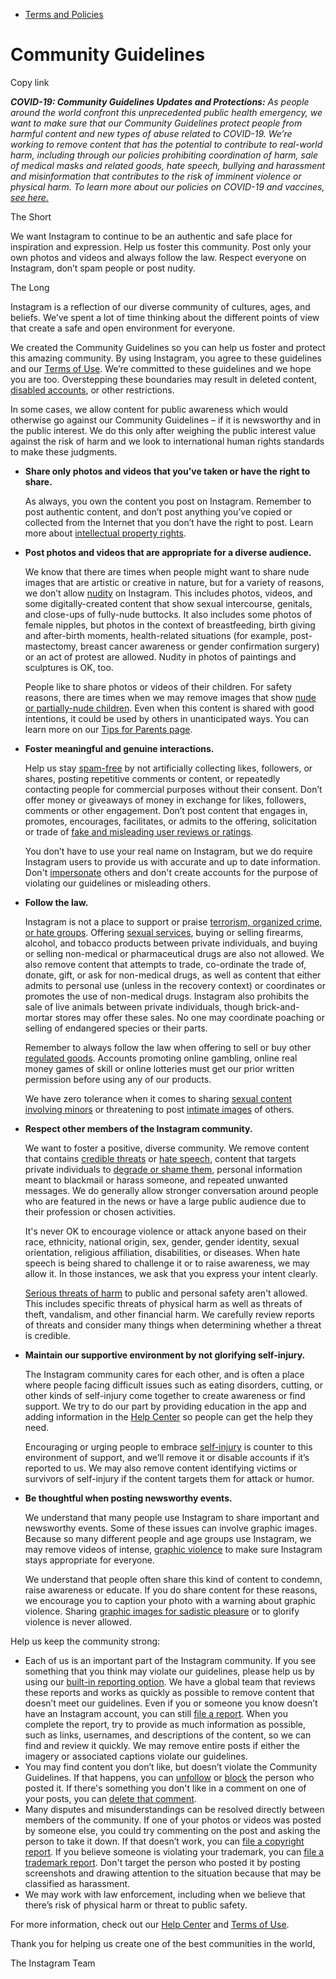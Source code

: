*   [Terms and Policies](https://help.instagram.com/1417489251945243/?helpref=breadcrumb)

Community Guidelines
====================

Copy link

_**COVID-19: Community Guidelines Updates and Protections:** As people around the world confront this unprecedented public health emergency, we want to make sure that our Community Guidelines protect people from harmful content and new types of abuse related to COVID-19. We’re working to remove content that has the potential to contribute to real-world harm, including through our policies prohibiting coordination of harm, sale of medical masks and related goods, hate speech, bullying and harassment and misinformation that contributes to the risk of imminent violence or physical harm. To learn more about our policies on COVID-19 and vaccines, [see here.](https://help.instagram.com/697825587576762?helpref=faq_content)_

The Short

We want Instagram to continue to be an authentic and safe place for inspiration and expression. Help us foster this community. Post only your own photos and videos and always follow the law. Respect everyone on Instagram, don’t spam people or post nudity.

The Long

Instagram is a reflection of our diverse community of cultures, ages, and beliefs. We’ve spent a lot of time thinking about the different points of view that create a safe and open environment for everyone.

We created the Community Guidelines so you can help us foster and protect this amazing community. By using Instagram, you agree to these guidelines and our [Terms of Use](https://www.instagram.com/legal/terms). We’re committed to these guidelines and we hope you are too. Overstepping these boundaries may result in deleted content, [disabled accounts](https://help.instagram.com/366993040048856?helpref=faq_content), or other restrictions.

In some cases, we allow content for public awareness which would otherwise go against our Community Guidelines – if it is newsworthy and in the public interest. We do this only after weighing the public interest value against the risk of harm and we look to international human rights standards to make these judgments.

*   **Share only photos and videos that you’ve taken or have the right to share.**
    
    As always, you own the content you post on Instagram. Remember to post authentic content, and don’t post anything you’ve copied or collected from the Internet that you don’t have the right to post. Learn more about [intellectual property rights](https://help.instagram.com/126382350847838?helpref=faq_content).
    
*   **Post photos and videos that are appropriate for a diverse audience.**
    
    We know that there are times when people might want to share nude images that are artistic or creative in nature, but for a variety of reasons, we don’t allow [nudity](https://l.instagram.com/?u=https%3A%2F%2Fwww.facebook.com%2Fcommunitystandards%2Fadult_nudity_sexual_activity&e=AT0MsL8_yaw3-av5gJzyAzwHetBFTKj7DG8TBpVIzLTwB9-Z5pFwpxJIRorVZQaGwvokR3vIPBJXD1T1fznrOlLcKRm_FRp84QBx0TYh_ilHqA8tZuY_rRaVSHHLmCddXPLZc9FGBEF3gniv6Nx_dEhABDGFQfgC2NzfjA) on Instagram. This includes photos, videos, and some digitally-created content that show sexual intercourse, genitals, and close-ups of fully-nude buttocks. It also includes some photos of female nipples, but photos in the context of breastfeeding, birth giving and after-birth moments, health-related situations (for example, post-mastectomy, breast cancer awareness or gender confirmation surgery) or an act of protest are allowed. Nudity in photos of paintings and sculptures is OK, too.
    
    People like to share photos or videos of their children. For safety reasons, there are times when we may remove images that show [nude or partially-nude children](https://l.instagram.com/?u=https%3A%2F%2Fwww.facebook.com%2Fcommunitystandards%2Fchild_nudity_sexual_exploitation&e=AT0MsL8_yaw3-av5gJzyAzwHetBFTKj7DG8TBpVIzLTwB9-Z5pFwpxJIRorVZQaGwvokR3vIPBJXD1T1fznrOlLcKRm_FRp84QBx0TYh_ilHqA8tZuY_rRaVSHHLmCddXPLZc9FGBEF3gniv6Nx_dEhABDGFQfgC2NzfjA). Even when this content is shared with good intentions, it could be used by others in unanticipated ways. You can learn more on our [Tips for Parents page](https://help.instagram.com/154475974694511/?helpref=faq_content).
    
*   **Foster meaningful and genuine interactions.**
    
    Help us stay [spam-free](https://l.instagram.com/?u=https%3A%2F%2Fwww.facebook.com%2Fcommunitystandards%2Fspam&e=AT0MsL8_yaw3-av5gJzyAzwHetBFTKj7DG8TBpVIzLTwB9-Z5pFwpxJIRorVZQaGwvokR3vIPBJXD1T1fznrOlLcKRm_FRp84QBx0TYh_ilHqA8tZuY_rRaVSHHLmCddXPLZc9FGBEF3gniv6Nx_dEhABDGFQfgC2NzfjA) by not artificially collecting likes, followers, or shares, posting repetitive comments or content, or repeatedly contacting people for commercial purposes without their consent. Don’t offer money or giveaways of money in exchange for likes, followers, comments or other engagement. Don’t post content that engages in, promotes, encourages, facilitates, or admits to the offering, solicitation or trade of [fake and misleading user reviews or ratings](https://l.instagram.com/?u=https%3A%2F%2Fwww.facebook.com%2Fcommunitystandards%2Ffraud_deception&e=AT0MsL8_yaw3-av5gJzyAzwHetBFTKj7DG8TBpVIzLTwB9-Z5pFwpxJIRorVZQaGwvokR3vIPBJXD1T1fznrOlLcKRm_FRp84QBx0TYh_ilHqA8tZuY_rRaVSHHLmCddXPLZc9FGBEF3gniv6Nx_dEhABDGFQfgC2NzfjA).
    
    You don’t have to use your real name on Instagram, but we do require Instagram users to provide us with accurate and up to date information. Don't [impersonate](https://l.instagram.com/?u=https%3A%2F%2Fwww.facebook.com%2Fcommunitystandards%2Fmisrepresentation&e=AT0MsL8_yaw3-av5gJzyAzwHetBFTKj7DG8TBpVIzLTwB9-Z5pFwpxJIRorVZQaGwvokR3vIPBJXD1T1fznrOlLcKRm_FRp84QBx0TYh_ilHqA8tZuY_rRaVSHHLmCddXPLZc9FGBEF3gniv6Nx_dEhABDGFQfgC2NzfjA) others and don't create accounts for the purpose of violating our guidelines or misleading others.
    
*   **Follow the law.**
    
    Instagram is not a place to support or praise [terrorism, organized crime, or hate groups](https://l.instagram.com/?u=https%3A%2F%2Fwww.facebook.com%2Fcommunitystandards%2Fdangerous_individuals_organizations&e=AT0MsL8_yaw3-av5gJzyAzwHetBFTKj7DG8TBpVIzLTwB9-Z5pFwpxJIRorVZQaGwvokR3vIPBJXD1T1fznrOlLcKRm_FRp84QBx0TYh_ilHqA8tZuY_rRaVSHHLmCddXPLZc9FGBEF3gniv6Nx_dEhABDGFQfgC2NzfjA). Offering [sexual services](https://l.instagram.com/?u=https%3A%2F%2Fwww.facebook.com%2Fcommunitystandards%2Fsexual_solicitation&e=AT0MsL8_yaw3-av5gJzyAzwHetBFTKj7DG8TBpVIzLTwB9-Z5pFwpxJIRorVZQaGwvokR3vIPBJXD1T1fznrOlLcKRm_FRp84QBx0TYh_ilHqA8tZuY_rRaVSHHLmCddXPLZc9FGBEF3gniv6Nx_dEhABDGFQfgC2NzfjA), buying or selling firearms, alcohol, and tobacco products between private individuals, and buying or selling non-medical or pharmaceutical drugs are also not allowed. We also remove content that attempts to trade, co-ordinate the trade of, donate, gift, or ask for non-medical drugs, as well as content that either admits to personal use (unless in the recovery context) or coordinates or promotes the use of non-medical drugs. Instagram also prohibits the sale of live animals between private individuals, though brick-and-mortar stores may offer these sales. No one may coordinate poaching or selling of endangered species or their parts.
    
    Remember to always follow the law when offering to sell or buy other [regulated goods](https://l.instagram.com/?u=https%3A%2F%2Fwww.facebook.com%2Fcommunitystandards%2Fregulated_goods&e=AT0MsL8_yaw3-av5gJzyAzwHetBFTKj7DG8TBpVIzLTwB9-Z5pFwpxJIRorVZQaGwvokR3vIPBJXD1T1fznrOlLcKRm_FRp84QBx0TYh_ilHqA8tZuY_rRaVSHHLmCddXPLZc9FGBEF3gniv6Nx_dEhABDGFQfgC2NzfjA). Accounts promoting online gambling, online real money games of skill or online lotteries must get our prior written permission before using any of our products.
    
    We have zero tolerance when it comes to sharing [sexual content involving minors](https://l.instagram.com/?u=https%3A%2F%2Fwww.facebook.com%2Fcommunitystandards%2Fchild_nudity_sexual_exploitation&e=AT0MsL8_yaw3-av5gJzyAzwHetBFTKj7DG8TBpVIzLTwB9-Z5pFwpxJIRorVZQaGwvokR3vIPBJXD1T1fznrOlLcKRm_FRp84QBx0TYh_ilHqA8tZuY_rRaVSHHLmCddXPLZc9FGBEF3gniv6Nx_dEhABDGFQfgC2NzfjA) or threatening to post [intimate images](https://l.instagram.com/?u=https%3A%2F%2Fwww.facebook.com%2Fcommunitystandards%2Fsexual_exploitation_adults&e=AT0MsL8_yaw3-av5gJzyAzwHetBFTKj7DG8TBpVIzLTwB9-Z5pFwpxJIRorVZQaGwvokR3vIPBJXD1T1fznrOlLcKRm_FRp84QBx0TYh_ilHqA8tZuY_rRaVSHHLmCddXPLZc9FGBEF3gniv6Nx_dEhABDGFQfgC2NzfjA) of others.
    
*   **Respect other members of the Instagram community.**
    
    We want to foster a positive, diverse community. We remove content that contains [credible threats](https://l.instagram.com/?u=https%3A%2F%2Fwww.facebook.com%2Fcommunitystandards%2Fcredible_violence&e=AT0MsL8_yaw3-av5gJzyAzwHetBFTKj7DG8TBpVIzLTwB9-Z5pFwpxJIRorVZQaGwvokR3vIPBJXD1T1fznrOlLcKRm_FRp84QBx0TYh_ilHqA8tZuY_rRaVSHHLmCddXPLZc9FGBEF3gniv6Nx_dEhABDGFQfgC2NzfjA) or [hate speech](https://l.instagram.com/?u=https%3A%2F%2Fwww.facebook.com%2Fcommunitystandards%2Fhate_speech&e=AT0MsL8_yaw3-av5gJzyAzwHetBFTKj7DG8TBpVIzLTwB9-Z5pFwpxJIRorVZQaGwvokR3vIPBJXD1T1fznrOlLcKRm_FRp84QBx0TYh_ilHqA8tZuY_rRaVSHHLmCddXPLZc9FGBEF3gniv6Nx_dEhABDGFQfgC2NzfjA), content that targets private individuals to [degrade or shame them](https://l.instagram.com/?u=https%3A%2F%2Fwww.facebook.com%2Fcommunitystandards%2Fbullying&e=AT0MsL8_yaw3-av5gJzyAzwHetBFTKj7DG8TBpVIzLTwB9-Z5pFwpxJIRorVZQaGwvokR3vIPBJXD1T1fznrOlLcKRm_FRp84QBx0TYh_ilHqA8tZuY_rRaVSHHLmCddXPLZc9FGBEF3gniv6Nx_dEhABDGFQfgC2NzfjA), personal information meant to blackmail or harass someone, and repeated unwanted messages. We do generally allow stronger conversation around people who are featured in the news or have a large public audience due to their profession or chosen activities.
    
    It's never OK to encourage violence or attack anyone based on their race, ethnicity, national origin, sex, gender, gender identity, sexual orientation, religious affiliation, disabilities, or diseases. When hate speech is being shared to challenge it or to raise awareness, we may allow it. In those instances, we ask that you express your intent clearly.
    
    [Serious threats of harm](https://l.instagram.com/?u=https%3A%2F%2Fwww.facebook.com%2Fcommunitystandards%2Fcredible_violence&e=AT0MsL8_yaw3-av5gJzyAzwHetBFTKj7DG8TBpVIzLTwB9-Z5pFwpxJIRorVZQaGwvokR3vIPBJXD1T1fznrOlLcKRm_FRp84QBx0TYh_ilHqA8tZuY_rRaVSHHLmCddXPLZc9FGBEF3gniv6Nx_dEhABDGFQfgC2NzfjA) to public and personal safety aren't allowed. This includes specific threats of physical harm as well as threats of theft, vandalism, and other financial harm. We carefully review reports of threats and consider many things when determining whether a threat is credible.
    
*   **Maintain our supportive environment by not glorifying self-injury.**
    
    The Instagram community cares for each other, and is often a place where people facing difficult issues such as eating disorders, cutting, or other kinds of self-injury come together to create awareness or find support. We try to do our part by providing education in the app and adding information in the [Help Center](https://help.instagram.com/) so people can get the help they need.
    
    Encouraging or urging people to embrace [self-injury](https://l.instagram.com/?u=https%3A%2F%2Fwww.facebook.com%2Fcommunitystandards%2Fsuicide_self_injury_violence&e=AT0MsL8_yaw3-av5gJzyAzwHetBFTKj7DG8TBpVIzLTwB9-Z5pFwpxJIRorVZQaGwvokR3vIPBJXD1T1fznrOlLcKRm_FRp84QBx0TYh_ilHqA8tZuY_rRaVSHHLmCddXPLZc9FGBEF3gniv6Nx_dEhABDGFQfgC2NzfjA) is counter to this environment of support, and we’ll remove it or disable accounts if it’s reported to us. We may also remove content identifying victims or survivors of self-injury if the content targets them for attack or humor.
    
*   **Be thoughtful when posting newsworthy events.**
    
    We understand that many people use Instagram to share important and newsworthy events. Some of these issues can involve graphic images. Because so many different people and age groups use Instagram, we may remove videos of intense, [graphic violence](https://l.instagram.com/?u=https%3A%2F%2Fwww.facebook.com%2Fcommunitystandards%2Fgraphic_violence&e=AT0MsL8_yaw3-av5gJzyAzwHetBFTKj7DG8TBpVIzLTwB9-Z5pFwpxJIRorVZQaGwvokR3vIPBJXD1T1fznrOlLcKRm_FRp84QBx0TYh_ilHqA8tZuY_rRaVSHHLmCddXPLZc9FGBEF3gniv6Nx_dEhABDGFQfgC2NzfjA) to make sure Instagram stays appropriate for everyone.
    
    We understand that people often share this kind of content to condemn, raise awareness or educate. If you do share content for these reasons, we encourage you to caption your photo with a warning about graphic violence. Sharing [graphic images for sadistic pleasure](https://l.instagram.com/?u=https%3A%2F%2Fwww.facebook.com%2Fcommunitystandards%2Fcruel_insensitive&e=AT0MsL8_yaw3-av5gJzyAzwHetBFTKj7DG8TBpVIzLTwB9-Z5pFwpxJIRorVZQaGwvokR3vIPBJXD1T1fznrOlLcKRm_FRp84QBx0TYh_ilHqA8tZuY_rRaVSHHLmCddXPLZc9FGBEF3gniv6Nx_dEhABDGFQfgC2NzfjA) or to glorify violence is never allowed.
    

Help us keep the community strong:

*   Each of us is an important part of the Instagram community. If you see something that you think may violate our guidelines, please help us by using our [built-in reporting option](https://help.instagram.com/165828726894770?helpref=faq_content). We have a global team that reviews these reports and works as quickly as possible to remove content that doesn’t meet our guidelines. Even if you or someone you know doesn’t have an Instagram account, you can still [file a report](https://help.instagram.com/contact/383679321740945). When you complete the report, try to provide as much information as possible, such as links, usernames, and descriptions of the content, so we can find and review it quickly. We may remove entire posts if either the imagery or associated captions violate our guidelines.
*   You may find content you don’t like, but doesn’t violate the Community Guidelines. If that happens, you can [unfollow](https://help.instagram.com/286340048138725?helpref=faq_content) or [block](https://help.instagram.com/426700567389543/?helpref=faq_content) the person who posted it. If there's something you don't like in a comment on one of your posts, you can [delete that comment](https://help.instagram.com/289098941190483?helpref=faq_content).
*   Many disputes and misunderstandings can be resolved directly between members of the community. If one of your photos or videos was posted by someone else, you could try commenting on the post and asking the person to take it down. If that doesn’t work, you can [file a copyright report](https://help.instagram.com/126382350847838?helpref=faq_content). If you believe someone is violating your trademark, you can [file a trademark report](https://help.instagram.com/222826637847963?helpref=faq_content). Don't target the person who posted it by posting screenshots and drawing attention to the situation because that may be classified as harassment.
*   We may work with law enforcement, including when we believe that there’s risk of physical harm or threat to public safety.

For more information, check out our [Help Center](https://help.instagram.com/) and [Terms of Use](https://l.instagram.com/?u=http%3A%2F%2Finstagram.com%2Flegal%2Fterms%2F%23&e=AT0MsL8_yaw3-av5gJzyAzwHetBFTKj7DG8TBpVIzLTwB9-Z5pFwpxJIRorVZQaGwvokR3vIPBJXD1T1fznrOlLcKRm_FRp84QBx0TYh_ilHqA8tZuY_rRaVSHHLmCddXPLZc9FGBEF3gniv6Nx_dEhABDGFQfgC2NzfjA).

Thank you for helping us create one of the best communities in the world,

The Instagram Team